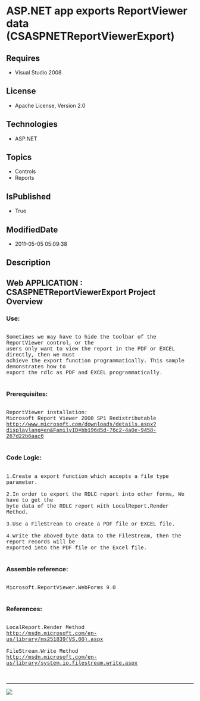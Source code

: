 # ASP.NET app exports ReportViewer data (CSASPNETReportViewerExport)
## Requires
* Visual Studio 2008
## License
* Apache License, Version 2.0
## Technologies
* ASP.NET
## Topics
* Controls
* Reports
## IsPublished
* True
## ModifiedDate
* 2011-05-05 05:09:38
## Description

<p style="font-family:Courier New"></p>
<h2>Web APPLICATION : CSASPNETReportViewerExport Project Overview</h2>
<p style="font-family:Courier New"></p>
<h3>Use:</h3>
<p style="font-family:Courier New"><br>
Sometimes we may have to hide the toolbar of the ReportViewer control, or the <br>
users only want to view the report in the PDF or EXCEL directly, then we must<br>
achieve the export function programmatically. This sample demonstrates how to<br>
export the rdlc as PDF and EXCEL programmatically. <br>
<br>
</p>
<h3>Prerequisites:</h3>
<p style="font-family:Courier New"><br>
ReportViewer installation:<br>
Microsoft Report Viewer 2008 SP1 Redistributable<br>
<a target="_blank" href="http://www.microsoft.com/downloads/details.aspx?displaylang=en&FamilyID=bb196d5d-76c2-4a0e-9458-267d22b6aac6">http://www.microsoft.com/downloads/details.aspx?displaylang=en&FamilyID=bb196d5d-76c2-4a0e-9458-267d22b6aac6</a><br>
<br>
</p>
<h3>Code Logic:</h3>
<p style="font-family:Courier New"><br>
1.Create a export function which accepts a file type parameter.<br>
<br>
2.In order to export the RDLC report into other forms, We have to get the <br>
byte data of the RDLC report with LocalReport.Render Method. <br>
<br>
3.Use a FileStream to create a PDF file or EXCEL file.<br>
<br>
4.Write the aboved byte data to the FileStream, then the report records will be <br>
exported into the PDF file or the Excel file.<br>
<br>
</p>
<h3>Assemble reference:</h3>
<p style="font-family:Courier New"><br>
Microsoft.ReportViewer.WebForms 9.0<br>
<br>
</p>
<h3>References:</h3>
<p style="font-family:Courier New"><br>
LocalReport.Render Method <br>
<a target="_blank" href="http://msdn.microsoft.com/en-us/library/ms251839(VS.80).aspx">http://msdn.microsoft.com/en-us/library/ms251839(VS.80).aspx</a><br>
<br>
FileStream.Write Method<br>
<a target="_blank" href="http://msdn.microsoft.com/en-us/library/system.io.filestream.write.aspx">http://msdn.microsoft.com/en-us/library/system.io.filestream.write.aspx</a><br>
<br>
<br>
</p>
<hr>
<div><a href="http://go.microsoft.com/?linkid=9759640" style="margin-top:3px"><img src="http://bit.ly/onecodelogo">
</a></div>
